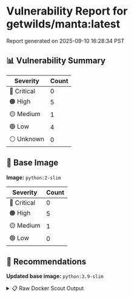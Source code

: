 # Vulnerability Report for getwilds/manta:latest

Report generated on 2025-09-10 16:28:34 PST

## 📊 Vulnerability Summary

| Severity | Count |
|----------|-------|
| 🔴 Critical | 0 |
| 🟠 High | 5 |
| 🟡 Medium | 1 |
| 🟢 Low | 4 |
| ⚪ Unknown | 0 |

## 🐳 Base Image

**Image:** `python:2-slim`

| Severity | Count |
|----------|-------|
| 🔴 Critical | 0 |
| 🟠 High | 5 |
| 🟡 Medium | 1 |
| 🟢 Low | 0 |

## 🔄 Recommendations

**Updated base image:** `python:3.9-slim`

<details>
<summary>📋 Raw Docker Scout Output</summary>

```text
Target             │  getwilds/manta:latest  │    0C     5H     1M     4L   
    digest           │  6d64e8b839b9                   │                              
  Base image         │  python:2-slim                  │    0C     5H     1M     0L   
  Updated base image │  python:3.9-slim                │    0C     3H     2M    20L   
                     │                                 │           -2     +1    +20   

What's next:
    View vulnerabilities → docker scout cves getwilds/manta:latest
    View base image update recommendations → docker scout recommendations getwilds/manta:latest
    Include policy results in your quickview by supplying an organization → docker scout quickview getwilds/manta:latest --org <organization>
```
</details>

